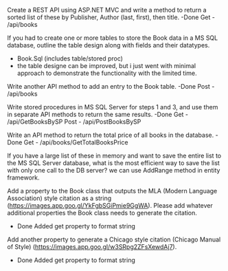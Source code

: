 Create a REST API using ASP.NET MVC and write a method to return a sorted list of these by Publisher, Author (last, first), then title.
-Done
Get - /api/books 

If you had to create one or more tables to store the Book data in a MS SQL database, outline the table design along with fields and their datatypes.
- Book.Sql (includes table/stored proc)
- the table designe can be improved, but i just went with minimal approach to demonstrate the functionality with the limited time.

Write another API method to add an entry to the Book table.
-Done 
Post - /api/books

Write stored procedures in MS SQL Server for steps 1 and 3, and use them in separate API methods to return the same results.
-Done
Get - /api/GetBooksBySP
Post - /api/PostBooksBySP

Write an API method to return the total price of all books in the database.
-Done
Get - /api/books/GetTotalBooksPrice

If you have a large list of these in memory and want to save the entire list to the MS SQL Server database, what is the most efficient way to save the list with only one call to the DB server?
we can use AddRange method in entity framework.

Add a property to the Book class that outputs the MLA (Modern Language Association) style citation as a string (https://images.app.goo.gl/YkFgbSGiPmie9GgWA). Please add whatever additional properties the Book class needs to generate the citation.
- Done
Added get property to format string

Add another property to generate a Chicago style citation (Chicago Manual of Style) (https://images.app.goo.gl/w3SRpg2ZFsXewdAj7).
- Done
Added get property to format string
